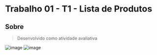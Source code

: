 # Trabalho 01 - T1 - Lista de Produtos

## Sobre
> Desenvolvido como atividade avaliativa


![image](https://user-images.githubusercontent.com/28885835/165689629-64160dc0-9cb7-4f44-8023-dd2008a68fae.png)
![image](https://user-images.githubusercontent.com/28885835/165689843-a89015a9-2b8d-4ffc-a46a-b1cdb38c0b85.png)

